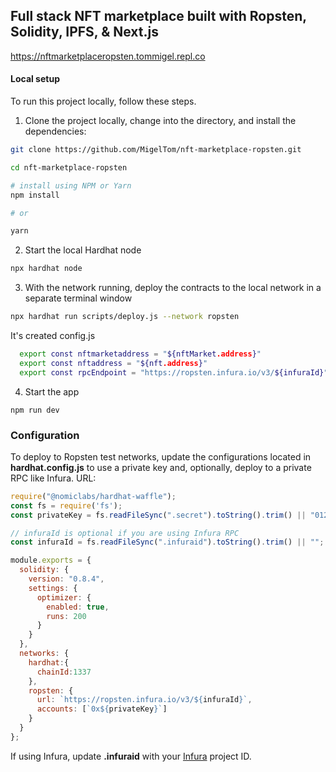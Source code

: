 ## Full stack NFT marketplace built with Ropsten, Solidity, IPFS, & Next.js
https://nftmarketplaceropsten.tommigel.repl.co

#### Local setup

To run this project locally, follow these steps.

1. Clone the project locally, change into the directory, and install the dependencies:

```sh
git clone https://github.com/MigelTom/nft-marketplace-ropsten.git

cd nft-marketplace-ropsten

# install using NPM or Yarn
npm install

# or

yarn
```

2. Start the local Hardhat node

```sh
npx hardhat node
```

3. With the network running, deploy the contracts to the local network in a separate terminal window

```sh
npx hardhat run scripts/deploy.js --network ropsten
```
It's created config.js
```sh
  export const nftmarketaddress = "${nftMarket.address}"
  export const nftaddress = "${nft.address}"
  export const rpcEndpoint = "https://ropsten.infura.io/v3/${infuraId}"
```

4. Start the app

```
npm run dev
```

### Configuration

To deploy to Ropsten test networks, update the configurations located in __hardhat.config.js__ to use a private key and, optionally, deploy to a private RPC like Infura.
URL: 
```javascript
require("@nomiclabs/hardhat-waffle");
const fs = require('fs');
const privateKey = fs.readFileSync(".secret").toString().trim() || "01234567890123456789";

// infuraId is optional if you are using Infura RPC
const infuraId = fs.readFileSync(".infuraid").toString().trim() || "";

module.exports = {
  solidity: {
    version: "0.8.4",
    settings: {
      optimizer: {
        enabled: true,
        runs: 200
      }
    }
  },
  networks: {
    hardhat:{
      chainId:1337
    },
    ropsten: {
      url: `https://ropsten.infura.io/v3/${infuraId}`, 
      accounts: [`0x${privateKey}`]
    }
  }
};
```

If using Infura, update __.infuraid__ with your [Infura](https://infura.io/) project ID.

